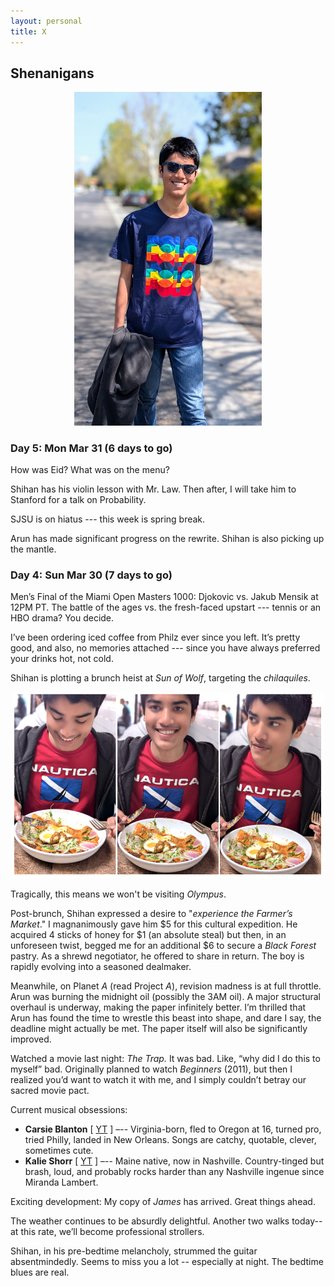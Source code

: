 ```yaml
---
layout: personal
title: X
---
```



## Shenanigans

<center><img src="images/kanungo-mar-2025.jpg" alt="Alt Text" width="300"></center>

### Day 5: Mon Mar 31 (6 days to go)

How was Eid? What was on the menu?

Shihan has his violin lesson with Mr. Law. Then after, I will take him to Stanford for a talk on Probability.

SJSU is on hiatus --- this week is spring break.

Arun has made significant progress on the rewrite. Shihan is also picking up the mantle. 


### Day 4: Sun Mar 30 (7 days to go)

Men’s Final of the Miami Open Masters 1000: Djokovic vs. Jakub Mensik at 12PM PT. 
The battle of the ages vs. the fresh-faced upstart --- tennis or an HBO drama? You decide.

I’ve been ordering iced coffee from Philz ever since you left. It’s pretty good, and also, no memories attached --- 
since you have always preferred your drinks hot, not cold. 

Shihan is plotting a brunch heist at _Sun of Wolf_, targeting the _chilaquiles_. 

<center><p float="left"><img src="images/sk-123.png" alt="Alt Text" width="500"></p></center>

Tragically, this means we won't be visiting _Olympus_. 

Post-brunch, Shihan expressed a desire to "_experience the Farmer’s Market_." I magnanimously gave him $5 for this cultural expedition. 
He acquired 4 sticks of honey for $1 (an absolute steal) but then, in an unforeseen twist, begged me for an additional $6 to secure a 
_Black Forest_ pastry. As a shrewd negotiator, he offered to share in return. The boy is rapidly evolving into a seasoned dealmaker.  

Meanwhile, on Planet _A_ (read Project _A_), revision madness is at full throttle. Arun was burning the midnight oil (possibly the 3AM oil). 
A major structural overhaul is underway, making the paper infinitely better. I’m thrilled that Arun has found the time to wrestle this 
beast into shape, and dare I say, the deadline might actually be met. The paper itself will also be significantly improved.

Watched a movie last night: *The Trap.* It was bad. Like, “why did I do this to myself” bad. Originally planned to watch *Beginners* (2011), 
but then I realized you’d want to watch it with me, and I simply couldn’t betray our sacred movie pact.

Current musical obsessions:  
- **Carsie Blanton** \[ [YT](https://music.youtube.com/playlist?list=PL6HQpYuOe1KXm15iel1h8rZCf0eWvL8P-&si=9YNGkXfj6Gn988Jl) \] –-- Virginia-born, fled to Oregon at 16, turned pro, tried Philly, landed in New Orleans. Songs are catchy, quotable, clever, sometimes cute.  <br>
- **Kalie Shorr** \[ [YT](https://music.youtube.com/playlist?list=PL6HQpYuOe1KWqv28EcA8EAejIxaI8gdjg&si=iKKw7tontvssZABA) \] –-- Maine native, now in Nashville. Country-tinged but brash, loud, and probably rocks harder than any Nashville ingenue since Miranda Lambert.

Exciting development: My copy of *James* has arrived. Great things ahead.

The weather continues to be absurdly delightful. Another two walks today--at this rate, we’ll become professional strollers. 

Shihan, in his pre-bedtime melancholy, strummed the guitar absentmindedly. Seems to miss you a lot -- especially at night. The bedtime blues are real.
